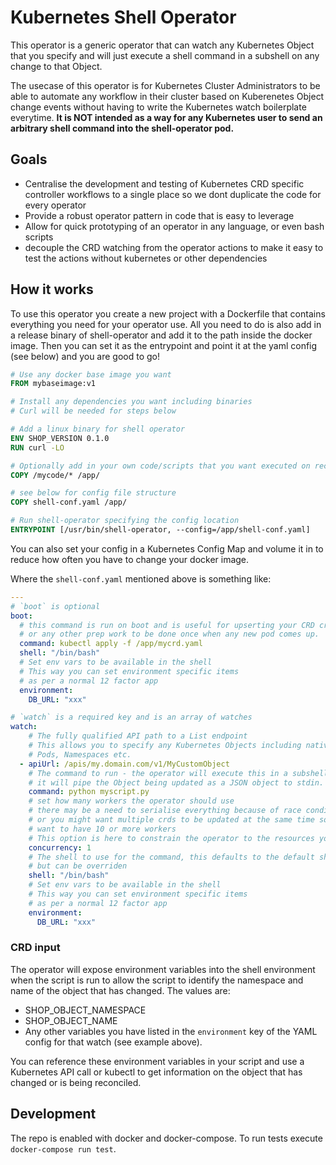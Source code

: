 # Kubernetes Shell Operator

This operator is a generic operator that can watch any Kubernetes Object that you specify and will just execute a shell command in a subshell on any change to that Object.

The usecase of this operator is for Kubernetes Cluster Administrators to be able to automate any workflow in their cluster based on Kuberenetes Object change events without having to write the Kubernetes watch boilerplate everytime. **It is NOT intended as a way for any Kubernetes user to send an arbitrary shell command into the shell-operator pod.**

## Goals

- Centralise the development and testing of Kubernetes CRD specific controller workflows to a single place so we dont duplicate the code for every operator
- Provide a robust operator pattern in code that is easy to leverage
- Allow for quick prototyping of an operator in any language, or even bash scripts
- decouple the CRD watching from the operator actions to make it easy to test the actions without kubernetes or other dependencies

## How it works

To use this operator you create a new project with a Dockerfile that contains everything you need for your operator use. All you need to do is also add in a release binary of shell-operator and add it to the path inside the docker image. Then you can set it as the entrypoint and point it at the yaml config (see below) and you are good to go!

```dockerfile
# Use any docker base image you want
FROM mybaseimage:v1

# Install any dependencies you want including binaries
# Curl will be needed for steps below

# Add a linux binary for shell operator
ENV SHOP_VERSION 0.1.0
RUN curl -LO

# Optionally add in your own code/scripts that you want executed on reconcile of k8s objects
COPY /mycode/* /app/

# see below for config file structure
COPY shell-conf.yaml /app/

# Run shell-operator specifying the config location
ENTRYPOINT [/usr/bin/shell-operator, --config=/app/shell-conf.yaml]
```

You can also set your config in a Kubernetes Config Map and volume it in to reduce how often you have to change your docker image.

Where the `shell-conf.yaml` mentioned above is something like:

```yaml
---
# `boot` is optional
boot:
  # this command is run on boot and is useful for upserting your CRD creation object
  # or any other prep work to be done once when any new pod comes up.
  command: kubectl apply -f /app/mycrd.yaml
  shell: "/bin/bash"
  # Set env vars to be available in the shell
  # This way you can set environment specific items
  # as per a normal 12 factor app
  environment:
    DB_URL: "xxx"

# `watch` is a required key and is an array of watches
watch:
    # The fully qualified API path to a List endpoint
    # This allows you to specify any Kubernetes Objects including native ones such as
    # Pods, Namespaces etc.
  - apiUrl: /apis/my.domain.com/v1/MyCustomObject
    # The command to run - the operator will execute this in a subshell with the default shell
    # it will pipe the Object being updated as a JSON object to stdin.
    command: python myscript.py
    # set how many workers the operator should use
    # there may be a need to serialise everything because of race conditions so this can be set to 1
    # or you might want multiple crds to be updated at the same time so
    # want to have 10 or more workers
    # This option is here to constrain the operator to the resources you want to use.
    concurrency: 1
    # The shell to use for the command, this defaults to the default shell
    # but can be overriden
    shell: "/bin/bash"
    # Set env vars to be available in the shell
    # This way you can set environment specific items
    # as per a normal 12 factor app
    environment:
      DB_URL: "xxx"
```

### CRD input

The operator will expose environment variables into the shell environment when the script is run to allow the script to identify the namespace and name of the object that has changed. The values are:

* SHOP_OBJECT_NAMESPACE
* SHOP_OBJECT_NAME
* Any other variables you have listed in the `environment` key of the YAML config for that watch (see example above).

You can reference these environment variables in your script and use a Kubernetes API call or kubectl to get information on the object that has changed or is being reconciled.

## Development

The repo is enabled with docker and docker-compose. To run tests execute `docker-compose run test`.
